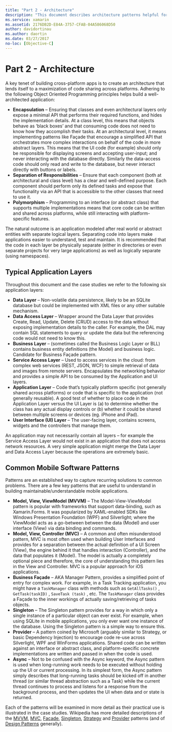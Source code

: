 ```yaml
---
title: "Part 2 - Architecture"
description: "This document describes architecture patterns helpful for building cross-platform applications. It discusses typical application layers (data layer, data access layer, etc.) and common mobile software patterns (MVVM, MVC, etc.)"
ms.service: xamarin
ms.assetid: 2176DB2D-E84A-3757-CFAB-04A586068D50
author: davidortinau
ms.author: daortin
ms.date: 03/27/2017
no-loc: [Objective-C]
---
```


# Part 2 - Architecture

A key tenet of building cross-platform apps is to create an architecture
that lends itself to a maximization of code sharing across platforms. Adhering
to the following Object Oriented Programming principles helps build a
well-architected application:

- **Encapsulation** – Ensuring that classes and even architectural layers only expose a minimal API that performs their required functions, and hides the implementation details. At a class level, this means that objects behave as ‘black boxes’ and that consuming code does not need to know how they accomplish their tasks. At an architectural level, it means implementing patterns like Façade that encourage a simplified API that orchestrates more complex interactions on behalf of the code in more abstract layers. This means that the UI code (for example) should only be responsible for displaying screens and accepting user-input; and never interacting with the database directly. Similarly the data-access code should only read and write to the database, but never interact directly with buttons or labels.
- **Separation of Responsibilities** – Ensure that each component (both at architectural and class level) has a clear and well-defined purpose. Each component should perform only its defined tasks and expose that functionality via an API that is accessible to the other classes that need to use it.
- **Polymorphism** – Programming to an interface (or abstract class) that supports multiple implementations means that core code can be written and shared across platforms, while still interacting with platform-specific features.

The natural outcome is an application modeled after real world or abstract
entities with separate logical layers. Separating code into layers make
applications easier to understand, test and maintain. It is recommended that the
code in each layer be physically separate (either in directories or even
separate projects for very large applications) as well as logically separate
(using namespaces).

 <a name="Typical_Application_Layers"></a>

## Typical Application Layers

Throughout this document and the case studies we refer to the following six
application layers:

- **Data Layer** – Non-volatile data persistence, likely to be an SQLite database but could be implemented with XML files or any other suitable mechanism.
- **Data Access Layer** – Wrapper around the Data Layer that provides Create, Read, Update, Delete (CRUD) access to the data without exposing implementation details to the caller. For example, the DAL may contain SQL statements to query or update the data but the referencing code would not need to know this.
- **Business Layer** – (sometimes called the Business Logic Layer or BLL) contains business entity definitions (the Model) and business logic. Candidate for Business Façade pattern.
- **Service Access Layer** – Used to access services in the cloud: from complex web services (REST, JSON, WCF) to simple retrieval of data and images from remote servers. Encapsulates the networking behavior and provides a simple API to be consumed by the Application and UI layers.
- **Application Layer** – Code that’s typically platform specific (not generally shared across platforms) or code that is specific to the application (not generally reusable). A good test of whether to place code in the Application Layer versus the UI Layer is (a) to determine whether the class has any actual display controls or (b) whether it could be shared between multiple screens or devices (eg. iPhone and iPad).
- **User Interface (UI) Layer** – The user-facing layer, contains screens, widgets and the controllers that manage them.

An application may not necessarily contain all layers – for example the
Service Access Layer would not exist in an application that does not access
network resources. A very simple application might merge the Data Layer and Data
Access Layer because the operations are extremely basic.

 <a name="Common_Mobile_Software_Patterns"></a>

## Common Mobile Software Patterns

Patterns are an established way to capture recurring solutions to common
problems. There are a few key patterns that are useful to understand in building
maintainable/understandable mobile applications.

- **Model, View, ViewModel (MVVM)** – The Model-View-ViewModel pattern is popular with frameworks that support data-binding, such as Xamarin.Forms. It was popularized by XAML-enabled SDKs like Windows Presentation Foundation (WPF) and Silverlight; where the ViewModel acts as a go-between between the data (Model) and user interface (View) via data binding and commands.
- **Model, View, Controller (MVC)** – A common and often misunderstood pattern, MVC is most often used when building User Interfaces and provides for a separation between the actual definition of a UI Screen (View), the engine behind it that handles interaction (Controller), and the data that populates it (Model). The model is actually a completely optional piece and therefore, the core of understanding this pattern lies in the View and Controller. MVC is a popular approach for iOS applications.
- **Business Façade** – AKA Manager Pattern, provides a simplified point of entry for complex work. For example, in a Task Tracking application, you might have a  `TaskManager` class with methods such as  `GetAllTasks()` ,  `GetTask(taskID)` ,  `SaveTask (task)` , etc. The  `TaskManager` class provides a Façade to the inner workings of actually saving/retrieving of tasks objects.
- **Singleton** – The Singleton pattern provides for a way in which only a single instance of a particular object can ever exist. For example, when using SQLite in mobile applications, you only ever want one instance of the database. Using the Singleton pattern is a simple way to ensure this.
- **Provider** – A pattern coined by Microsoft (arguably similar to Strategy, or basic Dependency Injection) to encourage code re-use across Silverlight, WPF and WinForms applications. Shared code can be written against an interface or abstract class, and platform-specific concrete implementations are written and passed in when the code is used.
- **Async** – Not to be confused with the Async keyword, the Async pattern is used when long-running work needs to be executed without holding up the UI or current processing. In its simplest form, the Async pattern simply describes that long-running tasks should be kicked off in another thread (or similar thread abstraction such as a Task) while the current thread continues to process and listens for a response from the background process, and then updates the UI when data and or state is returned.

Each of the patterns will be examined in more detail as their practical use
is illustrated in the case studies. Wikipedia has more detailed descriptions of
the [MVVM](https://en.wikipedia.org/wiki/Model–view–viewmodel),
[MVC](https://en.wikipedia.org/wiki/Model–view–controller),
[Facade](https://en.wikipedia.org/wiki/Facade_pattern), [Singleton](https://en.wikipedia.org/wiki/Singleton_pattern), [Strategy](https://en.wikipedia.org/wiki/Strategy_pattern) and [Provider](https://en.wikipedia.org/wiki/Provider_model) patterns (and of [Design Patterns](https://en.wikipedia.org/wiki/Design_Patterns) generally).
